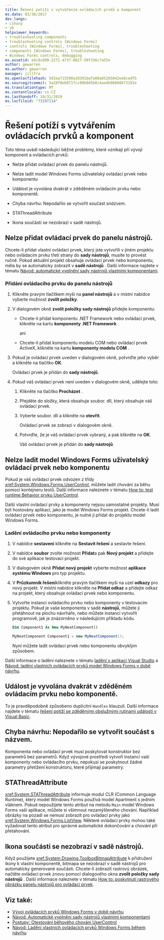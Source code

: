 ```yaml
---
title: Řešení potíží s vytvářením ovládacích prvků a komponent
ms.date: 03/30/2017
dev_langs:
- csharp
- vb
helpviewer_keywords:
- troubleshooting components
- troubleshooting controls [Windows Forms]
- controls [Windows Forms], troubleshooting
- components [Windows Forms], troubleshooting
- Windows Forms controls, debugging
ms.assetid: e9c8c099-2271-4737-882f-50f336c7a55e
author: gewarren
ms.author: gewarren
manager: jillfra
ms.openlocfilehash: 5d3aa715590a10391bafa08a85265842ee8cedfb
ms.sourcegitcommit: 5a28f8eb071fcc09b045b0c4ae4b96898673192e
ms.translationtype: MT
ms.contentlocale: cs-CZ
ms.lasthandoff: 10/31/2019
ms.locfileid: "73197114"
---
```

# <a name="troubleshoot-control-and-component-authoring"></a>Řešení potíží s vytvářením ovládacích prvků a komponent

Toto téma uvádí následující běžné problémy, které vznikají při vývoji komponent a ovládacích prvků:

- Nelze přidat ovládací prvek do panelu nástrojů.

- Nelze ladit model Windows Forms uživatelský ovládací prvek nebo komponentu

- Událost je vyvolána dvakrát v zděděném ovládacím prvku nebo komponentě.

- Chyba návrhu: Nepodařilo se vytvořit součást s*názvem*.

- STAThreadAttribute

- Ikona součásti se nezobrazí v sadě nástrojů.

## <a name="cannot-add-control-to-toolbox"></a>Nelze přidat ovládací prvek do panelu nástrojů.

Chcete-li přidat vlastní ovládací prvek, který jste vytvořili v jiném projektu nebo ovládacím prvku třetí strany do **sady nástrojů**, musíte to provést ručně. Pokud aktuální projekt obsahuje ovládací prvek nebo komponentu, měla by se automaticky zobrazit v **sadě nástrojů** . Další informace najdete v tématu [Návod: automatické vyplnění sady nástrojů vlastními komponentami](walkthrough-automatically-populating-the-toolbox-with-custom-components.md).

### <a name="to-add-a-control-to-the-toolbox"></a>Přidání ovládacího prvku do panelu nástrojů

1. Klikněte pravým tlačítkem myši na **panel nástrojů** a v místní nabídce vyberte možnost **zvolit položky**.

2. V dialogovém okně **zvolit položky sady nástrojů** přidejte komponentu:

    - Chcete-li přidat komponentu .NET Framework nebo ovládací prvek, klikněte na kartu **komponenty .NET Framework** .

         ani

    - Chcete-li přidat komponentu modelu COM nebo ovládací prvek ActiveX, klikněte na kartu **komponenty modelu COM** .

3. Pokud je ovládací prvek uveden v dialogovém okně, potvrďte jeho výběr a klikněte na tlačítko **OK**.

     Ovládací prvek je přidán do **sady nástrojů**.

4. Pokud váš ovládací prvek není uveden v dialogovém okně, udělejte toto:

    1. Klikněte na tlačítko **Procházet** .

    2. Přejděte do složky, která obsahuje soubor. dll, který obsahuje váš ovládací prvek.

    3. Vyberte soubor. dll a klikněte na **otevřít**.

         Ovládací prvek se zobrazí v dialogovém okně.

    4. Potvrďte, že je váš ovládací prvek vybraný, a pak klikněte na **OK**.

         Váš ovládací prvek je přidán do **sady nástrojů**.

## <a name="cannot-debug-the-windows-forms-user-control-or-component"></a>Nelze ladit model Windows Forms uživatelský ovládací prvek nebo komponentu

Pokud je váš ovládací prvek odvozen z třídy <xref:System.Windows.Forms.UserControl>, můžete ladit chování za běhu pomocí kontejneru testů. Další informace naleznete v tématu [How to: test runtime Behavior prvku UserControl](how-to-test-the-run-time-behavior-of-a-usercontrol.md).

Další vlastní ovládací prvky a komponenty nejsou samostatné projekty. Musí být hostovány aplikací, jako je model Windows Forms projekt. Chcete-li ladit ovládací prvek nebo komponentu, je nutné ji přidat do projektu model Windows Forms.

### <a name="to-debug-a-control-or-component"></a>Ladění ovládacího prvku nebo komponenty

1. V nabídce **sestavení** klikněte na **Sestavit řešení** a sestavte řešení.

2. V nabídce **soubor** zvolte možnost **Přidat**a pak **Nový projekt** a přidejte do své aplikace testovací projekt.

3. V dialogovém okně **Přidat nový projekt** vyberte možnost **aplikace systému Windows** pro typ projektu.

4. V **Průzkumník řešení**klikněte pravým tlačítkem myši na uzel **odkazy** pro nový projekt. V místní nabídce klikněte na **Přidat odkaz** a přidejte odkaz na projekt, který obsahuje ovládací prvek nebo komponentu.

5. Vytvořte instanci ovládacího prvku nebo komponenty v testovacím projektu. Pokud je vaše komponenta v sadě **nástrojů**, můžete ji přetáhnout na plochu návrháře, nebo můžete instanci vytvořit programově, jak je znázorněno v následujícím příkladu kódu.

    ```vb
    Dim Component1 As New MyNeatComponent()
    ```

    ```csharp
    MyNeatComponent Component1 = new MyNeatComponent();
    ```

   Nyní můžete ladit ovládací prvek nebo komponentu obvyklým způsobem.

Další informace o ladění naleznete v tématu [ladění v aplikaci Visual Studio](/visualstudio/debugger/debugger-feature-tour) a [Návod: ladění vlastních ovládacích prvků model Windows Forms v době návrhu](walkthrough-debugging-custom-windows-forms-controls-at-design-time.md).

## <a name="event-is-raised-twice-in-inherited-control-or-component"></a>Událost je vyvolána dvakrát v zděděném ovládacím prvku nebo komponentě.

To je pravděpodobně způsobeno duplicitní `Handles` klauzulí. Další informace najdete v tématu [řešení potíží se zděděnými obslužnými rutinami událostí v Visual Basic](~/docs/visual-basic/programming-guide/language-features/events/troubleshooting-inherited-event-handlers.md).

## <a name="design-time-error-failed-to-create-component-component-name"></a>Chyba návrhu: Nepodařilo se vytvořit součást s názvem.

Komponenta nebo ovládací prvek musí poskytovat konstruktor bez parametrů bez parametrů. Když vývojové prostředí vytvoří instanci vaší komponenty nebo ovládacího prvku, nepokusí se poskytnout žádné parametry přetížení konstruktoru, které přijímají parametry.

## <a name="stathreadattribute"></a>STAThreadAttribute

<xref:System.STAThreadAttribute> informuje modul CLR (Common Language Runtime), který model Windows Forms používá model Apartment s jedním vláknem. Pokud nepoužijete tento atribut na metodu `Main` model Windows Forms vaší aplikace, můžete si všimnout nezamýšleného chování. Například obrázky na pozadí se nemusí zobrazit pro ovládací prvky jako <xref:System.Windows.Forms.ListView>. Některé ovládací prvky mohou také vyžadovat tento atribut pro správné automatické dokončování a chování při přetahování.

## <a name="component-icon-does-not-appear-in-toolbox"></a>Ikona součásti se nezobrazí v sadě nástrojů.

Když použijete <xref:System.Drawing.ToolboxBitmapAttribute> k přidružení ikony k vlastní komponentě, bitmapa se nezobrazí v sadě nástrojů pro automaticky generované součásti. Chcete-li zobrazit rastrový obrázek, načtěte ovládací prvek znovu pomocí dialogového okna **zvolit položky sady nástrojů** . Další informace naleznete v tématu [How to: poskytnutí rastrového obrázku panelu nástrojů pro ovládací prvek](how-to-provide-a-toolbox-bitmap-for-a-control.md).

## <a name="see-also"></a>Viz také:

- [Vývoj ovládacích prvků Windows Forms v době návrhu](developing-windows-forms-controls-at-design-time.md)
- [Návod: Automatické vyplnění sady nástrojů vlastními komponentami](walkthrough-automatically-populating-the-toolbox-with-custom-components.md)
- [Postupy: Otestování běhového chování UserControl](how-to-test-the-run-time-behavior-of-a-usercontrol.md)
- [Návod: Ladění vlastních ovládacích prvků Windows Forms během návrhu](walkthrough-debugging-custom-windows-forms-controls-at-design-time.md)
